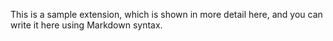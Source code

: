 This is a sample extension, which is shown in more detail here, and you can write it here using Markdown syntax.